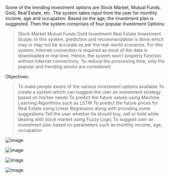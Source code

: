 Some of the trending investment options are Stock Market, Mutual Funds, Gold, Real Estate, etc.
The system takes input from the user for monthly income, age and occupation. Based on the age, the investment plan is suggested.
Then the system comprises of four popular Investment Options:
>	Stock Market
>	Mutual Funds
>	Gold Investment
>	Real Estate Investment
Scope:
>	In this system, prediction and recommendation is done which may or may not be accurate as per the real-world scenarios.
>	For this system, Internet connection is required as most of the data is downloaded in real time. Hence, the system won’t properly function without Internet connectivity.
>	To reduce the processing time, only the popular and trending stocks are considered.

Objectives:
>	To make people aware of the various investment options available
>	To create a system which can suggest the user an investment strategy based on his/her needs
>	To predict the future values using Machine Learning Algorithms such as LSTM
>	To predict the future prices for Real Estate using Linear Regression along with providing some suggestions
>	Tell the user whether he should buy, sell or hold while dealing with stock market using Fuzzy Logic
>	To suggest user an investment plan based on parameters such as monthly income, age, occupation

![image](https://github.com/user-attachments/assets/547db480-baa4-4f48-b86e-385be837158f)

![image](https://github.com/user-attachments/assets/243a973f-fe3f-4a24-a84d-a70e88f9e7c3)

![image](https://github.com/user-attachments/assets/84c7769c-4606-4dac-8fb8-2e178e544a91)

![image](https://github.com/user-attachments/assets/773c40ab-9a40-4054-abba-bf2cbbb8361a)





